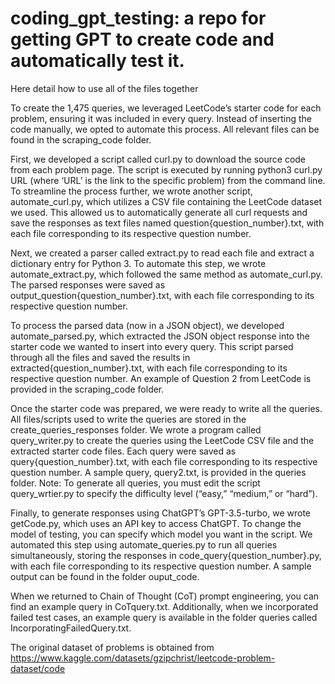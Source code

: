 # coding_gpt_testing: a repo for getting GPT to create code and automatically test it. 
Here detail how to use all of the files together

To create the 1,475 queries, we leveraged LeetCode’s starter code for each problem, ensuring it was included in every query. Instead of inserting the code manually, we opted to automate this process. All relevant files can be found in the scraping_code folder.

First, we developed a script called curl.py to download the source code from each problem page. The script is executed by running python3 curl.py URL (where ‘URL’ is the link to the specific problem) from the command line. To streamline the process further, we wrote another script, automate_curl.py, which utilizes a CSV file containing the LeetCode dataset we used. This allowed us to automatically generate all curl requests and save the responses as text files named question{question_number}.txt, with each file corresponding to its respective question number.

Next, we created a parser called extract.py to read each file and extract a dictionary entry for Python 3. To automate this step, we wrote automate_extract.py, which followed the same method as automate_curl.py. The parsed responses were saved as output_question{question_number}.txt, with each file corresponding to its respective question number.

To process the parsed data (now in a JSON object), we developed automate_parsed.py, which extracted the JSON object response into the starter code we wanted to insert into every query. This script parsed through all the files and saved the results in extracted{question_number}.txt, with each file corresponding to its respective question number. An example of Question 2 from LeetCode is provided in the scraping_code folder.

Once the starter code was prepared, we were ready to write all the queries. All files/scripts used to write the queries are stored in the create_queries_responses folder. We wrote a program called query_writer.py to create the queries using the LeetCode CSV file and the extracted starter code files. Each query were saved as query{question_number}.txt, with each file corresponding to its respective question number. A sample query, query2.txt, is provided in the queries folder. Note: To generate all queries, you must edit the script query_wrtier.py to specify the difficulty level (“easy,” “medium,” or “hard”).

Finally, to generate responses using ChatGPT’s GPT-3.5-turbo, we wrote getCode.py, which uses an API key to access ChatGPT. To change the model of testing, you can specify which model you want in the script. We automated this step using automate_queries.py to run all queries simultaneously, storing the responses in code_query{question_number}.py, with each file corresponding to its respective question number. A sample output can be found in the folder ouput_code. 

When we returned to Chain of Thought (CoT) prompt engineering, you can find an example query in CoTquery.txt. Additionally, when we incorporated failed test cases, an example query is available in the folder queries called IncorporatingFailedQuery.txt.

The original dataset of problems is obtained from https://www.kaggle.com/datasets/gzipchrist/leetcode-problem-dataset/code 
